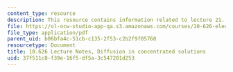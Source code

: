 ```yaml
---
content_type: resource
description: This resource contains information related to lecture 21.
file: https://ol-ocw-studio-app-qa.s3.amazonaws.com/courses/10-626-electrochemical-energy-systems-spring-2014/37f511c8f39e16f5df5a3c547201d253_MIT10_626S14_S11lec21.pdf
file_type: application/pdf
parent_uid: b06bfa4c-51cb-c135-2f53-c2b2f9f05768
resourcetype: Document
title: 10.626 Lecture Notes, Diffusion in concentrated solutions
uid: 37f511c8-f39e-16f5-df5a-3c547201d253
---
```

